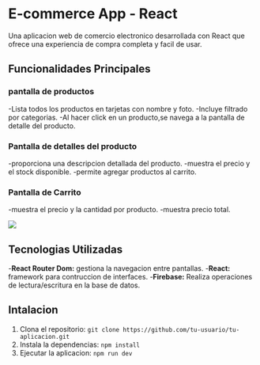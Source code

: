 # E-commerce App - React

Una aplicacion web de comercio electronico desarrollada con React que ofrece una experiencia de compra completa y facil de usar.

## Funcionalidades Principales

### pantalla de productos

-Lista todos los productos en tarjetas con nombre y foto.
-Incluye filtrado por categorias.
-Al hacer click en un producto,se navega a la pantalla de detalle del producto.

### Pantalla de detalles del producto

-proporciona una descripcion detallada del producto.
-muestra el precio y el stock disponible.
-permite agregar productos al carrito.

### Pantalla de Carrito

-muestra el precio y la cantidad por producto.
-muestra precio total.

<img src="./screenshot/app-react.gif">

## Tecnologias Utilizadas

-**React Router Dom:** gestiona la navegacion entre pantallas. -**React:** framework para contruccion de interfaces. -**Firebase:** Realiza operaciones de lectura/escritura en la base de datos.

## Intalacion

1. Clona el repositorio: `git clone https://github.com/tu-usuario/tu-aplicacion.git`
2. Instala la dependencias: `npm install`
3. Ejecutar la aplicacion: `npm run dev`
